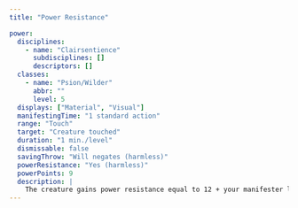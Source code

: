 ```yaml
---
title: "Power Resistance"

power:
  disciplines:
    - name: "Clairsentience"
      subdisciplines: []
      descriptors: []
  classes:
    - name: "Psion/Wilder"
      abbr: ""
      level: 5
  displays: ["Material", "Visual"]
  manifestingTime: "1 standard action"
  range: "Touch"
  target: "Creature touched"
  duration: "1 min./level"
  dismissable: false
  savingThrow: "Will negates (harmless)"
  powerResistance: "Yes (harmless)"
  powerPoints: 9
  description: |
    The creature gains power resistance equal to 12 + your manifester level.
---
```


